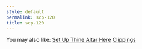 ```yaml
---
style: default
permalink: scp-120
title: scp-120
---
```

You may also like:
[Set Up Thine Altar Here](http://scp-wiki.net/set-up-thine-altar-here)
[Clippings](http://scp-wiki.net/clippings)